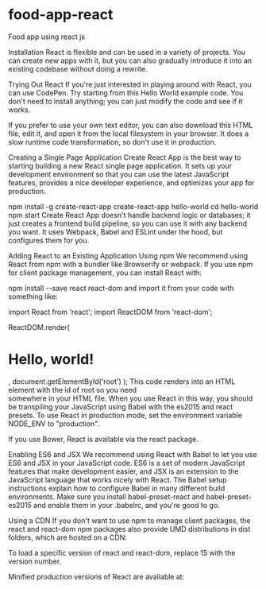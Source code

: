 # food-app-react
Food app using react js


Installation
React is flexible and can be used in a variety of projects. You can create new apps with it, but you can also gradually introduce it into an existing codebase without doing a rewrite.

Trying Out React
If you're just interested in playing around with React, you can use CodePen. Try starting from this Hello World example code. You don't need to install anything; you can just modify the code and see if it works.

If you prefer to use your own text editor, you can also download this HTML file, edit it, and open it from the local filesystem in your browser. It does a slow runtime code transformation, so don't use it in production.

Creating a Single Page Application
Create React App is the best way to starting building a new React single page application. It sets up your development environment so that you can use the latest JavaScript features, provides a nice developer experience, and optimizes your app for production.

npm install -g create-react-app
create-react-app hello-world
cd hello-world
npm start
Create React App doesn't handle backend logic or databases; it just creates a frontend build pipeline, so you can use it with any backend you want. It uses Webpack, Babel and ESLint under the hood, but configures them for you.

Adding React to an Existing Application
Using npm
We recommend using React from npm with a bundler like Browserify or webpack. If you use npm for client package management, you can install React with:

npm install --save react react-dom
and import it from your code with something like:

import React from 'react';
import ReactDOM from 'react-dom';

ReactDOM.render(
  <h1>Hello, world!</h1>,
  document.getElementById('root')
);
This code renders into an HTML element with the id of root so you need <div id="root"></div> somewhere in your HTML file. When you use React in this way, you should be transpiling your JavaScript using Babel with the es2015 and react presets. To use React in production mode, set the environment variable NODE_ENV to "production".

If you use Bower, React is available via the react package.

Enabling ES6 and JSX
We recommend using React with Babel to let you use ES6 and JSX in your JavaScript code. ES6 is a set of modern JavaScript features that make development easier, and JSX is an extension to the JavaScript language that works nicely with React. The Babel setup instructions explain how to configure Babel in many different build environments. Make sure you install babel-preset-react and babel-preset-es2015 and enable them in your .babelrc, and you're good to go.

Using a CDN
If you don't want to use npm to manage client packages, the react and react-dom npm packages also provide UMD distributions in dist folders, which are hosted on a CDN:

<script src="https://unpkg.com/react@15/dist/react.js"></script>
<script src="https://unpkg.com/react-dom@15/dist/react-dom.js"></script>
To load a specific version of react and react-dom, replace 15 with the version number.

Minified production versions of React are available at:

